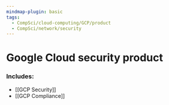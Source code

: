 ```yaml
---
mindmap-plugin: basic
tags:
  - CompSci/cloud-computing/GCP/product
  - CompSci/network/security
---
```

# Google Cloud security product

### Includes:
- [[GCP Security]]
- [[GCP Compliance]]